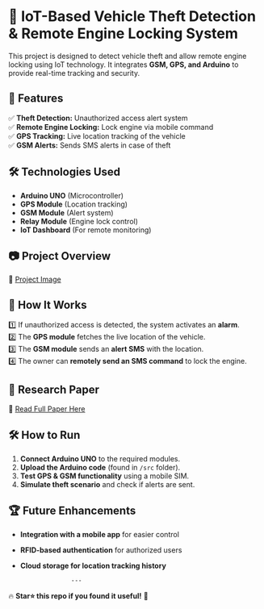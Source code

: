 # 🚗 IoT-Based Vehicle Theft Detection & Remote Engine Locking System  
This project is designed to detect vehicle theft and allow remote engine locking using IoT technology. It integrates **GSM, GPS, and Arduino** to provide real-time tracking and security.  

## 📌 Features  
✅ **Theft Detection:** Unauthorized access alert system  
✅ **Remote Engine Locking:** Lock engine via mobile command  
✅ **GPS Tracking:** Live location tracking of the vehicle  
✅ **GSM Alerts:** Sends SMS alerts in case of theft  

## 🛠️ Technologies Used  
- **Arduino UNO** (Microcontroller)  
- **GPS Module** (Location tracking)  
- **GSM Module** (Alert system)  
- **Relay Module** (Engine lock control)  
- **IoT Dashboard** (For remote monitoring)  

## 📷 Project Overview  
🔗 [Project Image](https://drive.google.com/file/d/18q6JAaPo_-sGoDcqaJZjCJhKr0IAHZ4R/view?usp=sharing)  

## 🚀 How It Works  
1️⃣ If unauthorized access is detected, the system activates an **alarm**.  
2️⃣ The **GPS module** fetches the live location of the vehicle.  
3️⃣ The **GSM module** sends an **alert SMS** with the location.  
4️⃣ The owner can **remotely send an SMS command** to lock the engine.  

## 📖 Research Paper  
🔗 [Read Full Paper Here](https://doi.org/10.22214/ijraset.2024.61601)  

## 🛠️ How to Run  
1. **Connect Arduino UNO** to the required modules.  
2. **Upload the Arduino code** (found in `/src` folder).  
3. **Test GPS & GSM functionality** using a mobile SIM.  
4. **Simulate theft scenario** and check if alerts are sent.  

## 🏆 Future Enhancements  
- **Integration with a mobile app** for easier control  
- **RFID-based authentication** for authorized users  
- **Cloud storage for location tracking history**  

                    ---

🔥 **Star⭐ this repo if you found it useful!** 🚀  
